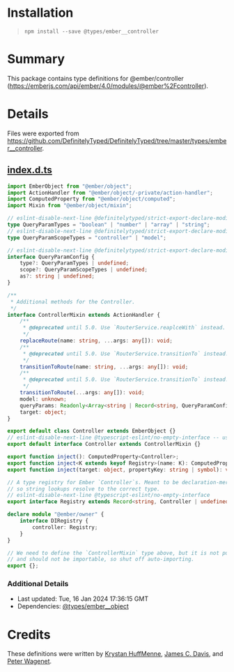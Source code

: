 # Installation
> `npm install --save @types/ember__controller`

# Summary
This package contains type definitions for @ember/controller (https://emberjs.com/api/ember/4.0/modules/@ember%2Fcontroller).

# Details
Files were exported from https://github.com/DefinitelyTyped/DefinitelyTyped/tree/master/types/ember__controller.
## [index.d.ts](https://github.com/DefinitelyTyped/DefinitelyTyped/tree/master/types/ember__controller/index.d.ts)
````ts
import EmberObject from "@ember/object";
import ActionHandler from "@ember/object/-private/action-handler";
import ComputedProperty from "@ember/object/computed";
import Mixin from "@ember/object/mixin";

// eslint-disable-next-line @definitelytyped/strict-export-declare-modifiers
type QueryParamTypes = "boolean" | "number" | "array" | "string";
// eslint-disable-next-line @definitelytyped/strict-export-declare-modifiers
type QueryParamScopeTypes = "controller" | "model";

// eslint-disable-next-line @definitelytyped/strict-export-declare-modifiers
interface QueryParamConfig {
    type?: QueryParamTypes | undefined;
    scope?: QueryParamScopeTypes | undefined;
    as?: string | undefined;
}

/**
 * Additional methods for the Controller.
 */
interface ControllerMixin extends ActionHandler {
    /**
     * @deprecated until 5.0. Use `RouterService.reaplceWith` instead.
     */
    replaceRoute(name: string, ...args: any[]): void;
    /**
     * @deprecated until 5.0. Use `RouterService.transitionTo` instead.
     */
    transitionToRoute(name: string, ...args: any[]): void;
    /**
     * @deprecated until 5.0. Use `RouterService.transitionTo` instead.
     */
    transitionToRoute(...args: any[]): void;
    model: unknown;
    queryParams: Readonly<Array<string | Record<string, QueryParamConfig | string | undefined>>>;
    target: object;
}

export default class Controller extends EmberObject {}
// eslint-disable-next-line @typescript-eslint/no-empty-interface -- used for declaration merge
export default interface Controller extends ControllerMixin {}

export function inject(): ComputedProperty<Controller>;
export function inject<K extends keyof Registry>(name: K): ComputedProperty<Registry[K]>;
export function inject(target: object, propertyKey: string | symbol): void;

// A type registry for Ember `Controller`s. Meant to be declaration-merged
// so string lookups resolve to the correct type.
// eslint-disable-next-line @typescript-eslint/no-empty-interface
export interface Registry extends Record<string, Controller | undefined> {}

declare module "@ember/owner" {
    interface DIRegistry {
        controller: Registry;
    }
}

// We need to define the `ControllerMixin` type above, but it is not public API
// and should not be importable, so shut off auto-importing.
export {};

````

### Additional Details
 * Last updated: Tue, 16 Jan 2024 17:36:15 GMT
 * Dependencies: [@types/ember__object](https://npmjs.com/package/@types/ember__object)

# Credits
These definitions were written by [Krystan HuffMenne](https://github.com/gitKrystan), [James C. Davis](https://github.com/jamescdavis), and [Peter Wagenet](https://github.com/wagenet).
